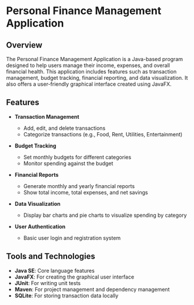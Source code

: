 # Personal Finance Management Application

## Overview
The Personal Finance Management Application is a Java-based program designed to help users manage their income, expenses, and overall financial health. This application includes features such as transaction management, budget tracking, financial reporting, and data visualization. It also offers a user-friendly graphical interface created using JavaFX.

## Features
- **Transaction Management**
  - Add, edit, and delete transactions
  - Categorize transactions (e.g., Food, Rent, Utilities, Entertainment)
  
- **Budget Tracking**
  - Set monthly budgets for different categories
  - Monitor spending against the budget

- **Financial Reports**
  - Generate monthly and yearly financial reports
  - Show total income, total expenses, and net savings

- **Data Visualization**
  - Display bar charts and pie charts to visualize spending by category

- **User Authentication**
  - Basic user login and registration system

## Tools and Technologies
- **Java SE**: Core language features
- **JavaFX**: For creating the graphical user interface
- **JUnit**: For writing unit tests
- **Maven**: For project management and dependency management
- **SQLite**: For storing transaction data locally

